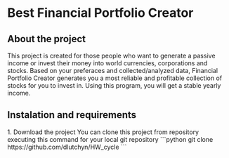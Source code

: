 <h1>Best Financial Portfolio Creator</h1>

<h2> About the project</h2>
This project is created for those people who want to generate a passive income
or invest their money into world currencies, corporations and stocks. Based on your preferaces and 
collected/analyzed data, Financial Portfolio Creator generates you a most reliable and profitable 
collection of stocks for you to invest in. Using this program, you will get a stable yearly income.

<h2>Instalation and requirements</h2>
1. Download the project
    You can clone this project from repository executing this command for your local git repository
    ```python 
    git clone https://github.com/dlutchyn/HW_cycle
    ```

